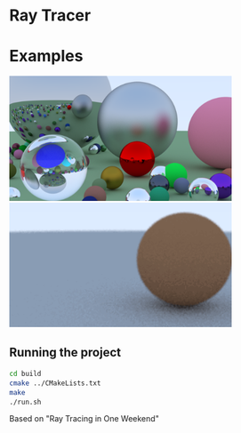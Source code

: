 # Ray Tracer

# Examples

<img src="/results/scene1.png" width="400px" />
<img src="/results/setup.gif" width="400px" />


## Running the project

```bash
cd build
cmake ../CMakeLists.txt
make
./run.sh
```

Based on "Ray Tracing in One Weekend"
